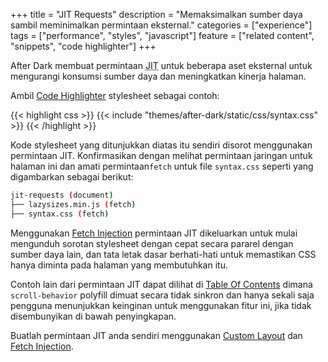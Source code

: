 +++
title = "JIT Requests"
description = "Memaksimalkan sumber daya sambil meminimalkan permintaan eksternal."
categories = ["experience"]
tags = ["performance", "styles", "javascript"]
feature = ["related content", "snippets", "code highlighter"]
+++

After Dark membuat permintaan <abbr title="Just-In-Time">JIT</abbr> untuk beberapa aset eksternal untuk mengurangi konsumsi sumber daya dan meningkatkan kinerja halaman.

Ambil [Code Highlighter](../code-highlighter) stylesheet sebagai contoh:

{{< highlight css >}}
{{< include "themes/after-dark/static/css/syntax.css" >}}
{{< /highlight >}}

Kode stylesheet yang ditunjukkan diatas itu sendiri disorot menggunakan permintaan JIT. Konfirmasikan dengan melihat permintaan jaringan untuk halaman ini dan amati permintaan`fetch` untuk file `syntax.css` seperti yang digambarkan sebagai berikut:

```sh
jit-requests (document)
├── lazysizes.min.js (fetch)
├── syntax.css (fetch)
```

Menggunakan [Fetch Injection](../fetch-injection) permintaan JIT dikeluarkan untuk mulai mengunduh sorotan stylesheet dengan cepat secara pararel dengan sumber daya lain, dan tata letak dasar berhati-hati untuk memastikan CSS hanya diminta pada halaman yang membutuhkan itu.

Contoh lain dari permintaan JIT dapat dilihat di [Table Of Contents](../table-of-contents) dimana `scroll-behavior` polyfill dimuat secara tidak sinkron dan hanya sekali saja pengguna menunjukkan keinginan untuk menggunakan fitur ini, jika tidak disembunyikan di bawah penyingkapan.

Buatlah permintaan JIT anda sendiri menggunakan [Custom Layout](../custom-layouts) dan [Fetch Injection](../fetch-injection).
